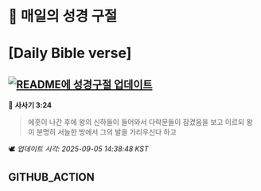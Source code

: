 # 🙏 매일의 성경 구절
# [Daily Bible verse]
## [![README에 성경구절 업데이트](https://github.com/DONGSUKA/first_test/actions/workflows/update-readme-bible.yml/badge.svg)](https://github.com/DONGSUKA/first_test/actions/workflows/update-readme-bible.yml)
<!-- START_BIBLE_VERSE -->
📖 **사사기 3:24**
> 에훗이 나간 후에 왕의 신하들이 들어와서 다락문들이 잠겼음을 보고 이르되 왕이 분명히 서늘한 방에서 그의 발을 가리우신다 하고

🕊️ _업데이트 시각: 2025-09-05 14:38:48 KST_
  <!-- END_BIBLE_VERSE -->
## GITHUB_ACTION
